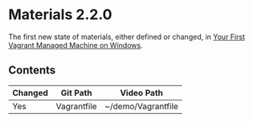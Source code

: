 # Materials 2.2.0

The first new state of materials, either defined or changed, in [Your First Vagrant Managed Machine on Windows](../../02.Start.02..Your.First.Vagrant.Managed.Machine.on.Windows).

## Contents

| Changed | Git Path      | Video Path         |
| ------- | ------------- | ------------------ |
| Yes     | Vagrantfile   | ~/demo/Vagrantfile |
